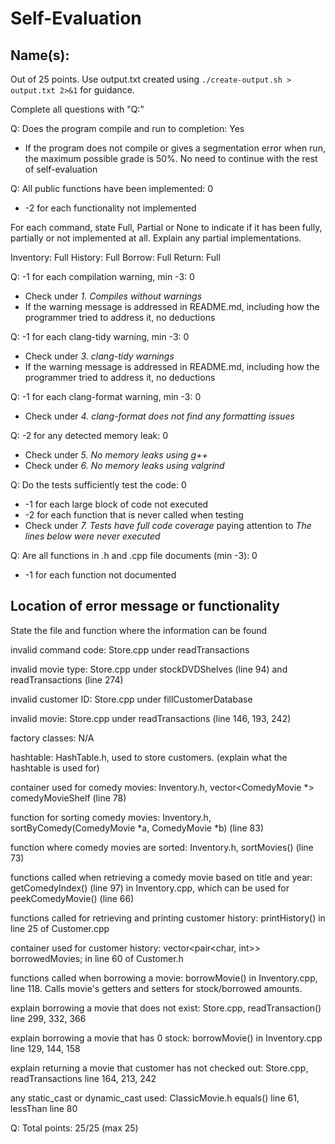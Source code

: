 # Self-Evaluation

## Name(s): 

Out of 25 points. Use output.txt created using 
`./create-output.sh > output.txt 2>&1` for guidance.

Complete all questions with "Q:"

Q: Does the program compile and run to completion: Yes

- If the program does not compile or gives a segmentation error when run, 
the maximum possible grade is 50%. No need to continue with the rest of self-evaluation

Q: All public functions have been implemented: 0

- -2 for each functionality not implemented

For each command, state Full, Partial or None to indicate 
if it has been fully, partially or not implemented at all.
Explain any partial implementations.

Inventory: Full
History: Full
Borrow: Full
Return: Full


Q: -1 for each compilation warning, min -3: 0

- Check under *1. Compiles without warnings*
- If the warning message is addressed in README.md, including how the programmer tried to address it, no deductions

Q: -1 for each clang-tidy warning, min -3: 0

- Check under *3. clang-tidy warnings*
- If the warning message is addressed in README.md, including how the programmer tried to address it, no deductions

Q: -1 for each clang-format warning, min -3: 0

- Check under *4. clang-format does not find any formatting issues*


Q: -2 for any detected memory leak: 0

- Check under *5. No memory leaks using g++*
- Check under *6. No memory leaks using valgrind*

Q: Do the tests sufficiently test the code: 0

- -1 for each large block of code not executed
- -2 for each function that is never called when testing
- Check under *7. Tests have full code coverage* paying attention to *The lines below were never executed*

Q: Are all functions in .h and .cpp file documents (min -3): 0

- -1 for each function not documented

## Location of error message or functionality

State the file and function where the information can be found

invalid command code: Store.cpp under readTransactions 

invalid movie type: Store.cpp under stockDVDShelves (line 94) and readTransactions (line 274)

invalid customer ID: Store.cpp under fillCustomerDatabase
 
invalid movie: Store.cpp under readTransactions (line 146, 193, 242)

factory classes: N/A

hashtable: HashTable.h, used to store customers. (explain what the hashtable is used for)

container used for comedy movies: Inventory.h, vector<ComedyMovie *> comedyMovieShelf (line 78)

function for sorting comedy movies: Inventory.h, sortByComedy(ComedyMovie *a, ComedyMovie *b) (line 83)

function where comedy movies are sorted: Inventory.h, sortMovies() (line 73)

functions called when retrieving a comedy movie based on title and year: getComedyIndex() (line 97) in Inventory.cpp, which can be used for peekComedyMovie() (line 66)

functions called for retrieving and printing customer history: printHistory() in line 25 of Customer.cpp

container used for customer history: vector<pair<char, int>> borrowedMovies; in line 60 of Customer.h

functions called when borrowing a movie: borrowMovie() in Inventory.cpp, line 118.
Calls movie's getters and setters for stock/borrowed amounts.

explain borrowing a movie that does not exist: Store.cpp, readTransaction() line 299, 332, 366

explain borrowing a movie that has 0 stock: borrowMovie() in Inventory.cpp line 129, 144, 158

explain returning a movie that customer has not checked out: Store.cpp, readTransactions line 164, 213, 242

any static_cast or dynamic_cast used: ClassicMovie.h equals() line 61, lessThan line 80


Q: Total points: 25/25 (max 25)
